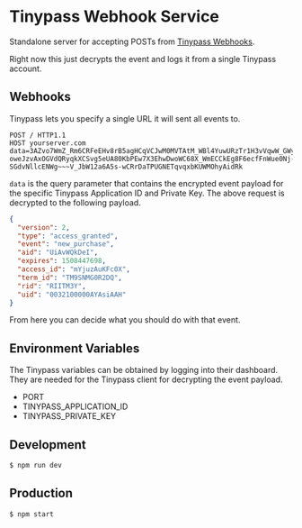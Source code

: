 # Tinypass Webhook Service

Standalone server for accepting POSTs from [Tinypass Webhooks](http://vx.piano.io/webhook-events-version-2).

Right now this just decrypts the event and logs it from a single Tinypass account.

## Webhooks

Tinypass lets you specify a single URL it will sent all events to.

```
POST / HTTP1.1
HOST yourserver.com
data=3AZvo7WmZ_Rm6CRFeEHv8rB5agHCqVCJwM0MVTAtM_WBl4YuwURzTr1H3vVqwW_GWywgYMOB3SmC791RXIp4Ty2lQPkYcwvov3Xu8oUU4LjlOg7Rr0YI5tNAF2O9iP5yAl034yUXRGWbLG4vDGlmRJfQLYlMYepGk0ckAwo7CPGvCXjwgyxGpsxgevi2NR89Se-oweJzvAxOGVdQRyqkXCSvg5eUA80KbPEw7X3EhwDwoWC68X_WmECCkEg8F6ecfFnWue0Nj-SGdvNllcENWg~~~V_JbW12a6A5s-wCRrDaTPUGNETqvqxbKUWMOhyAidRk
```

`data` is the query parameter that contains the encrypted event payload for the specific Tinypass Application ID and Private Key. The above request is decrypted to the following payload.

```json
{
  "version": 2,
  "type": "access_granted",
  "event": "new_purchase",
  "aid": "UiAvWQkDeI",
  "expires": 1508447698,
  "access_id": "mYjuzAuKFc0X",
  "term_id": "TM9SNMG0R2DQ",
  "rid": "RIITM3Y",
  "uid": "0032100000AYAsiAAH"
}
```

From here you can decide what you should do with that event.

## Environment Variables

The Tinypass variables can be obtained by logging into their dashboard. They are needed for the Tinypass client for decrypting the event payload.

- PORT
- TINYPASS_APPLICATION_ID
- TINYPASS_PRIVATE_KEY

## Development

```bash
$ npm run dev
```

## Production

```bash
$ npm start
```
